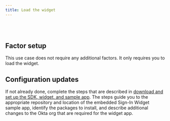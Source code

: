 ```yaml
---
title: Load the widget
---
```


<div class="oie-embedded-sdk">

<ApiLifecycle access="ie" /><br>
<ApiLifecycle access="Limited GA" /><br>

<StackSelector class="cleaner-selector"/>

## Factor setup

This use case does not require any additional factors. It only requires you to load the widget.

## Configuration updates

If not already done, complete the steps that are described in [download and set up the SDK, widget, and sample app](/docs/guides/oie-embedded-common-download-setup-app/aspnet/main/). The steps guide you to the appropriate repository and location of the embedded Sign-In Widget sample app, identify the packages to install, and describe additional changes to the Okta org that are required for the widget app.

<StackSnippet snippet="summaryofsteps" noSelector />

<StackSnippet snippet="integrationsteps" noSelector />

</div>
